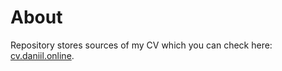 # About

Repository stores sources of my CV which you can check here: [cv.daniil.online](https://cv.daniil.online).